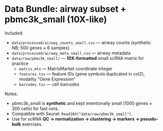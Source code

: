 # Data Bundle: airway subset + pbmc3k_small (10X-like)

Included:
- `data/processed/airway_counts_small.csv` — airway counts (synthetic NB; 500 genes × 6 samples)
- `data/processed/airway_meta_small.csv`   — airway metadata
- `data/raw/pbmc3k_small/` — **10X-formatted** small scRNA matrix for practice
  - `matrix.mtx`        — MatrixMarket coordinate integer
  - `features.tsv`      — feature IDs (gene symbols duplicated in col2), modality "Gene Expression"
  - `barcodes.tsv`      — cell barcodes

Notes:
- pbmc3k_small is **synthetic** and kept intentionally small (1000 genes × 300 cells) for fast runs.
- Compatible with Seurat: `Read10X("data/raw/pbmc3k_small")`.
- Use for scRNA **QC → normalization → clustering → markers → pseudo-bulk** exercises.